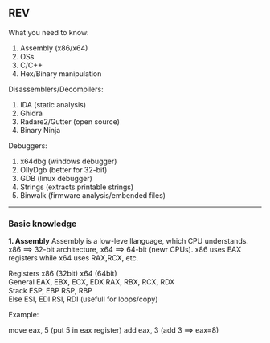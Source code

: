 ## REV ##

What you need to know:

1. Assembly (x86/x64)
2. OSs
3. C/C++
4. Hex/Binary manipulation

Disassemblers/Decompilers:

1. IDA  (static analysis)
2. Ghidra  
3. Radare2/Gutter (open source)
4. Binary Ninja

Debuggers:

1. x64dbg  (windows debugger)
2. OllyDgb  (better for 32-bit)
3. GDB    (linux debugger)
4. Strings  (extracts printable strings)
5. Binwalk  (firmware analysis/embended files)

--------------------------------------------------------------------------------------------------------------------

### Basic knowledge ###
**1. Assembly**
Assembly is a low-leve llanguage, which CPU understands. x86 ==> 32-bit architecture, x64 ==> 64-bit (newr CPUs). x86 uses EAX registers while x64 uses RAX,RCX, etc.

Registers  	x86 (32bit)	              x64 (64bit)	
General	    EAX, EBX, ECX, EDX	    RAX, RBX, RCX, RDX	
Stack	      ESP, EBP	              RSP, RBP	
Else      	ESI, EDI	              RSI, RDI	      (usefull for loops/copy)

Example:

move eax, 5         (put 5 in eax register)
add eax, 3          (add 3 ==> eax=8)

 
   
